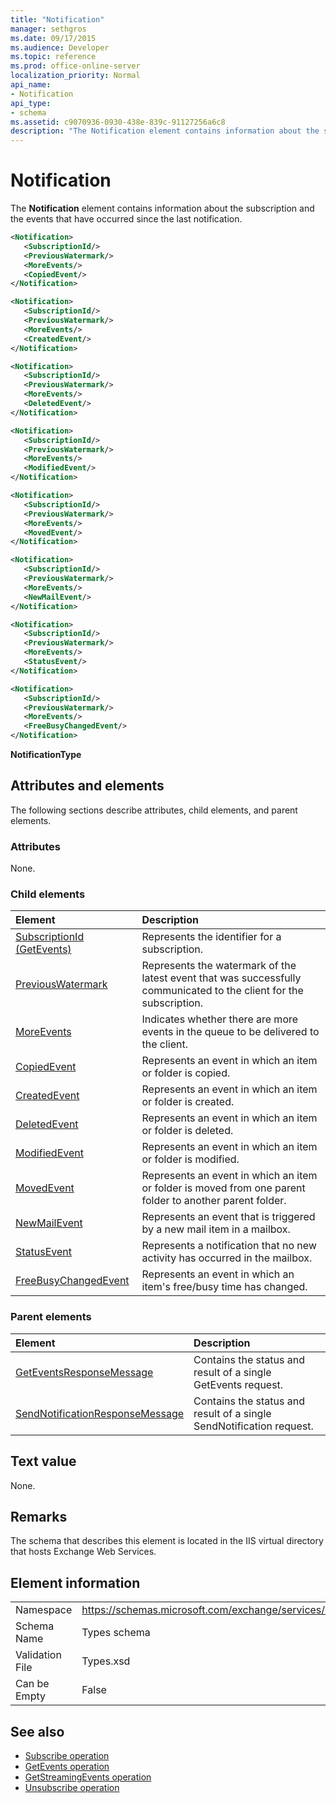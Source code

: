 ```yaml
---
title: "Notification"
manager: sethgros
ms.date: 09/17/2015
ms.audience: Developer
ms.topic: reference
ms.prod: office-online-server
localization_priority: Normal
api_name:
- Notification
api_type:
- schema
ms.assetid: c9070936-0930-438e-839c-91127256a6c8
description: "The Notification element contains information about the subscription and the events that have occurred since the last notification."
---
```


# Notification

The **Notification** element contains information about the subscription and the events that have occurred since the last notification. 
  
```xml
<Notification>
   <SubscriptionId/>
   <PreviousWatermark/>
   <MoreEvents/>
   <CopiedEvent/>
</Notification>
```

```xml
<Notification>
   <SubscriptionId/>
   <PreviousWatermark/>
   <MoreEvents/>
   <CreatedEvent/>
</Notification>
```

```xml
<Notification>
   <SubscriptionId/>
   <PreviousWatermark/>
   <MoreEvents/>
   <DeletedEvent/>
</Notification>
```

```xml
<Notification>
   <SubscriptionId/>
   <PreviousWatermark/>
   <MoreEvents/>
   <ModifiedEvent/>
</Notification>
```

```xml
<Notification>
   <SubscriptionId/>
   <PreviousWatermark/>
   <MoreEvents/>
   <MovedEvent/>
</Notification>
```

```xml
<Notification>
   <SubscriptionId/>
   <PreviousWatermark/>
   <MoreEvents/>
   <NewMailEvent/>
</Notification>
```

```xml
<Notification>
   <SubscriptionId/>
   <PreviousWatermark/>
   <MoreEvents/>
   <StatusEvent/>
</Notification>
```

```xml
<Notification>
   <SubscriptionId/>
   <PreviousWatermark/>
   <MoreEvents/>
   <FreeBusyChangedEvent/>
</Notification>
```

**NotificationType**

## Attributes and elements

The following sections describe attributes, child elements, and parent elements.
  
### Attributes

None.
  
### Child elements

|**Element**|**Description**|
|:-----|:-----|
|[SubscriptionId (GetEvents)](subscriptionid-getevents.md) <br/> |Represents the identifier for a subscription.  <br/> |
|[PreviousWatermark](previouswatermark.md) <br/> |Represents the watermark of the latest event that was successfully communicated to the client for the subscription.  <br/> |
|[MoreEvents](moreevents.md) <br/> |Indicates whether there are more events in the queue to be delivered to the client.  <br/> |
|[CopiedEvent](copiedevent.md) <br/> |Represents an event in which an item or folder is copied.  <br/> |
|[CreatedEvent](createdevent.md) <br/> |Represents an event in which an item or folder is created.  <br/> |
|[DeletedEvent](deletedevent.md) <br/> |Represents an event in which an item or folder is deleted.  <br/> |
|[ModifiedEvent](modifiedevent.md) <br/> |Represents an event in which an item or folder is modified.  <br/> |
|[MovedEvent](movedevent.md) <br/> |Represents an event in which an item or folder is moved from one parent folder to another parent folder.  <br/> |
|[NewMailEvent](newmailevent.md) <br/> |Represents an event that is triggered by a new mail item in a mailbox.  <br/> |
|[StatusEvent](statusevent.md) <br/> |Represents a notification that no new activity has occurred in the mailbox.  <br/> |
|[FreeBusyChangedEvent](freebusychangedevent.md) <br/> |Represents an event in which an item's free/busy time has changed.  <br/> |
   
### Parent elements

|**Element**|**Description**|
|:-----|:-----|
|[GetEventsResponseMessage](geteventsresponsemessage.md) <br/> |Contains the status and result of a single GetEvents request.  <br/> |
|[SendNotificationResponseMessage](sendnotificationresponsemessage.md) <br/> |Contains the status and result of a single SendNotification request.  <br/> |
   
## Text value

None.
  
## Remarks

The schema that describes this element is located in the IIS virtual directory that hosts Exchange Web Services.
  
## Element information

|||
|:-----|:-----|
|Namespace  <br/> |https://schemas.microsoft.com/exchange/services/2006/types  <br/> |
|Schema Name  <br/> |Types schema  <br/> |
|Validation File  <br/> |Types.xsd  <br/> |
|Can be Empty  <br/> |False  <br/> |
   
## See also

- [Subscribe operation](subscribe-operation.md) 
- [GetEvents operation](getevents-operation.md) 
- [GetStreamingEvents operation](getstreamingevents-operation.md) 
- [Unsubscribe operation](unsubscribe-operation.md)

